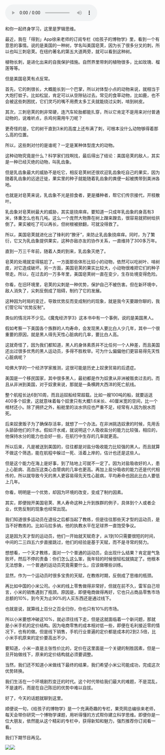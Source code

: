 <audio src="http://igetoss.cdn.igetget.com/mp3/201710/23/201710231846395441244746.mp3" controls="controls">您的浏览器不支持 audio 标签。</audio><p>和你一起终身学习，这里是罗辑思维。</p><p>最近，我在「得到」App徐来老师的订阅专栏《给孩子的博物学》里，看到一个有意思的事情。说的是美国的一种树，学名叫美国皂荚，因为长了很多分叉的刺，所以也叫三刺皂荚。在纽约著名的第五大道两旁，就可以看到这种树。</p><p>植物长刺，是进化出来的自我保护措施。自然界里带刺的植物很多，比如玫瑰、榴莲等等。</p><p>但是美国皂荚有点反常。</p><p>首先，它的刺很长，大概能长到一个巴掌，所以对体型小点的动物来说，就相当于大炮打蚊子。比如松鼠，肯定可以从空隙钻过去。常见的食草动物，比如鹿，也不会被这些刺困扰，它们灵巧的嘴不用费太多工夫就能绕过尖刺，啃到树皮。</p><p>其次，三刺皂荚的刺非常硬，连汽车轮胎都能扎穿，所以它肯定不是用来对付普通动物的，说难听点，杀鸡何需用牛刀呢？</p><p>更奇怪的是，它的树干直到3米的高度上还布满了刺，可根本没什么动物够得着那么高的位置。</p><p>所以，这些刺对付的是谁呢？一定是某种体型庞大的动物。</p><p>这种动物究竟是什么？科学家们找啊找，最后得出了结论：美国皂荚的敌人，其实是一种已经灭绝的动物，叫乳齿象。</p><p>但是乳齿象最大的威胁不是吃它，相反皂荚树还很欢迎乳齿象吃自己的果实，因为随着乳齿象的远途迁徙，果实里的种子就能随着乳齿象的粪便一起被携带到美洲各地。</p><p>也就是对皂荚来说，乳齿象不光是掠食者，更是播种者，帮它们传宗接代，开枝散叶。</p><p>乳齿象对皂荚树最大的威胁，其实是挠痒痒。要知道一只成年乳齿象的身高有3米，体重怎么也有几吨。这么一个庞然大物靠在树上蹭来蹭去，很容易就把树给拱倒了。果实被吃了可以再长，但树根被掀翻，可就没得救了。</p><p>所以，美国皂荚就进化出了锋利的“獠牙”，来防止乳齿象挠痒痒。同时，为了繁衍，它又为乳齿象提供果实，这种亦敌亦友的协作关系，一直维持了300多万年。</p><p>直到一万三千年前，随着人类的到来，乳齿象灭绝了。</p><p>皂荚的处境就变得尴尬了。一方面那些体形比较小的动物，依然可以吃树叶、啃树皮，对它造成破坏。另一方面，美国皂荚的果实比较大，小动物很难把它们的种子带走。所以，在过去的一万多年里，美国皂荚树一直在变少，生存处境变得危险。</p><p>你看，在旧环境里，皂荚的尖刺是一种优势，保护自己不被伤害。但在新环境中，敌人消失了，尖刺反倒成了阻碍，制约了它的发展。</p><p>这种因为时局的变迁，导致优势反而变成制约的现象，就是我今天要跟你聊的，我们管它叫“优势反制”。</p><p>类似的情况并不少见。《魔鬼经济学3》这本书中有一个事例，说的是美国黑人。</p><p>假如考察一下美国各个族群的人均寿命，会发现黑人要比白人少几年，其中一个很重要的原因，就是黑人得先天性心脏病的几率，要比白人高。</p><p>这就奇怪了，因为我们都知道，黑人的身体素质并不比任何一个人种差，而且美国还出过很多优秀的黑人运动员，多得不胜枚举。可为什么偏偏他们更容易得先天性心脏病呢？</p><p>哈佛大学的一个经济学家推测，这很可能是历史上奴隶贸易的后遗症。</p><p>美国是一个移民国家，其中很多黑人，最初都是作为奴隶从非洲被贩卖过去的。而且从非洲到美国，对于奴隶来说，那就是一条横跨大西洋的死亡航线。</p><p>整个航程长达6到10周，而且运奴船经常超载。比如一艘100吨的船，就要运送400多个奴隶，这就意味着每个奴隶只有大概1.6米长、40厘米宽的空间，比一个棺材还小。除了拥挤之外，船舱里的淡水供应也严重不足，经常有人因为脱水而死。</p><p>后来奴隶贩子为了确保存活率，就想了一个办法。在非洲挑选奴隶的时候，先用舌头舔舔他们的汗水。假如汗水咸，就说明这个人吸收盐分的能力比较强，相应的，他保持水分的能力也会好一些，在航行中生存的几率就更高。</p><p>所以后来，凡是被送到美国的，往往都是对盐分吸收能力比较强的黑人。而且就算不做这个筛选，能在航程中躲过一死、活着上岸的，估计也还是这些人。</p><p>但是这个能力在海上是好事，到了陆地上可就不一定了。因为对盐吸收好的人，患上心脏病、高血压这类心血管病的几率也更高。再加上盐分吸收的能力还是代代相传的，所以就导致今天的黑人更容易得先天性心脏病，平均寿命也因此比白人要低上几年。</p><p>你看，明明是一个优势，却因为环境的改变，变成了制约因素。</p><p>其实，即便抛开美国皂荚、黑人寿命这种上升到族群的例子，具体到个人或者企业，优势反制的现象也经常出现。</p><p>我们知道很多运动员在退役之后都当起了教练，但是往往那些天才型的运动员，是当不好教练的。比如马拉多纳，他的执教水平在足球界一直饱受争议。</p><p>这是因为天才型的运动员，他们一开始就天赋奇才，从1到10只需要很短的时间，中间的二三四五六步直接跳过，他们的经验是基于天赋，而不是寻常的努力。</p><p>想想看，一个天才教练，面对一个个普通的运动员，会出现什么结果？肯定是气急败坏，然后不停的责备：你们怎么这么笨，我年轻的时候很轻松就搞定了。他根本无法想象，一个普通的运动员究竟需要什么，应该做哪些训练。</p><p>显然，作为一个运动员时很多宝贵的天赋，在教练时期，反倒成了思维的瓶颈。</p><p>再比如中国的小米公司。小米的线上零售做得非常好，但就在前不久，雷军自己坦言，小米的销售遇到了瓶颈。原因是，即便电商做得再好，它也只占商品零售市场总额的10%，到今天为止90%的人买东西还是通过线下。</p><p>也就是说，就算线上百分之百全归你，你也只有10%的市场。</p><p>所以小米要想冲破这10%，就必须往线下走，但是这就面临着一个新问题，那就是小米手机的定价结构。因为电商零售的成本相对低一些，即便在毛利接近零的情况下，也有的做。但是线下销售，手机行业普遍的定价都是成本的2到2.5倍，比小米手机原来的定价要高出不少。</p><p>要知道，小米一直是主张性价比的，定价在这里面是一个关键的制胜因素，但是一旦开始做线下，原来的定价结构就必须要调整。</p><p>当然，我们还不知道小米做线下最终的结果，我们希望小米公司能成功，完成这次优势转换。</p><p>我们生活在一个环境剧烈变迁的时代。这个时代带给我们最大的难题，不是混乱，不是速朽，而是在自己陈旧的优势中难以自拔。</p><p>好了，今天的话题就聊到这里。</p><p>顺便说一句，《给孩子的博物学》是一个充满奇趣的专栏，果壳网总编徐来老师，每天会带你研究一个博物学课题，用听得懂的方式帮你建立科学思维。即便你是一位大朋友，依然能从这个精彩的专栏中，获得新知和魅力，强烈推荐你订阅看一看。</p><p>我们下期节目再见。<br></p><img src="https://piccdn.igetget.com/img/201710/23/201710231841071546993030.jpg" /><img src="https://piccdn.igetget.com/img/201710/23/201710231843246175201569.jpg" />